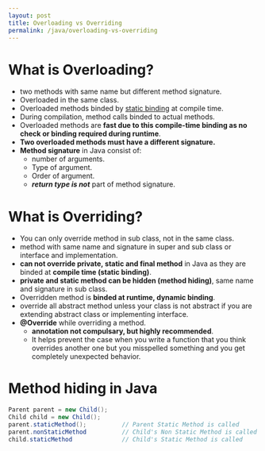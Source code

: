 ```yaml
---
layout: post
title: Overloading vs Overriding
permalink: /java/overloading-vs-overriding
---
```


# What is Overloading?
* two methods with same name but different method signature.
* Overloaded in the same class.
* Overloaded methods binded by [static binding](https://javarevisited.blogspot.com/2012/03/what-is-static-and-dynamic-binding-in.html) at compile time. 
* During compilation, method calls binded to actual methods.
* Overloaded methods are **fast due to this compile-time binding as no check or binding required during runtime**.
* **Two overloaded methods must have a different signature.**
* **Method signature** in Java consist of:
	* number of arguments.
	* Type of argument.
	* Order of argument.
	* ***return type is not*** part of method signature.

# What is Overriding?
* You can only override method in sub class, not in the same class.
* method with same name and signature in super and sub class or interface and implementation. 
* **can not override private, static and final method** in Java as they are binded at **compile time (static binding)**.
* **private and static method can be hidden (method hiding)**, same name and signature in sub class.
* Overridden method is **binded at runtime, dynamic binding**.
* override all abstract method unless your class is not abstract if you are extending abstract class or implementing interface.
* **@Override** while overriding a method.
  * **annotation not compulsary, but highly recommended**. 
  * It helps prevent the case when you write a function that you think overrides another one but you misspelled something and you get completely unexpected behavior.

# Method hiding in Java
```java
Parent parent = new Child();
Child child = new Child();
parent.staticMethod();	        // Parent Static Method is called
parent.nonStaticMethod          // Child's Non Static Method is called
child.staticMethod              // Child's Static Method is called
```
